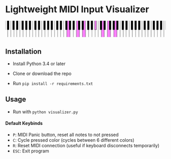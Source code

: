 # Lightweight MIDI Input Visualizer

![](example.png)

## Installation

- Install Python 3.4 or later

- Clone or download the repo

- Run `pip install -r requirements.txt`

## Usage

- Run with `python visualizer.py`

#### Default Keybinds

- `P`: MIDI Panic button, reset all notes to not pressed
- `C`: Cycle pressed color (cycles between 6 different colors)
- `R`: Reset MIDI connection (useful if keyboard disconnects temporarily)
- `ESC`: Exit program

